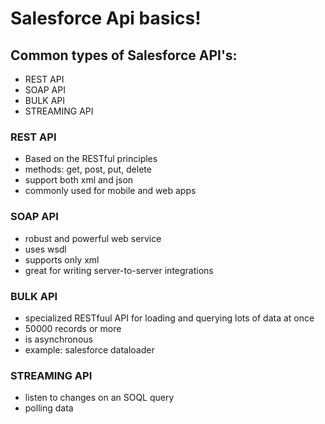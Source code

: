 Salesforce Api basics!
===================

## Common types of Salesforce API's: 
- REST API
- SOAP API
- BULK API
- STREAMING API
 
### REST API
- Based on the RESTful principles
- methods: get, post, put, delete
- support both xml and json
- commonly used for mobile and web apps 

### SOAP API
- robust and powerful web service
- uses wsdl 
- supports only xml
- great for writing server-to-server integrations

### BULK API
- specialized RESTfuul API for loading and querying lots of data at once
- 50000 records or more
- is asynchronous
- example: salesforce dataloader 

### STREAMING API
- listen to changes on an SOQL query
- polling data
